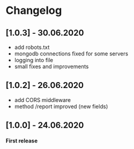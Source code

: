 # Changelog

## [1.0.3] - 30.06.2020
- add robots.txt
- mongodb connections fixed for some servers
- logging into file
- small fixes and improvements 

## [1.0.2] - 26.06.2020
- add CORS middleware
- method /report improved (new fields)

## [1.0.0] - 24.06.2020
#### First release